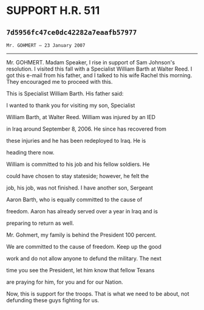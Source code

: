 # SUPPORT H.R. 511
## `7d5956fc47ce0dc42282a7eaafb57977`
`Mr. GOHMERT — 23 January 2007`

---


Mr. GOHMERT. Madam Speaker, I rise in support of Sam Johnson's 
resolution. I visited this fall with a Specialist William Barth at 
Walter Reed. I got this e-mail from his father, and I talked to his 
wife Rachel this morning. They encouraged me to proceed with this.

This is Specialist William Barth. His father said:




 I wanted to thank you for visiting my son, Specialist 


 William Barth, at Walter Reed. William was injured by an IED 


 in Iraq around September 8, 2006. He since has recovered from 


 these injuries and he has been redeployed to Iraq. He is 


 heading there now.



 William is committed to his job and his fellow soldiers. He 


 could have chosen to stay stateside; however, he felt the 


 job, his job, was not finished. I have another son, Sergeant 


 Aaron Barth, who is equally committed to the cause of 


 freedom. Aaron has already served over a year in Iraq and is 


 preparing to return as well.



 Mr. Gohmert, my family is behind the President 100 percent. 


 We are committed to the cause of freedom. Keep up the good 


 work and do not allow anyone to defund the military. The next 


 time you see the President, let him know that fellow Texans 


 are praying for him, for you and for our Nation.


Now, this is support for the troops. That is what we need to be 
about, not defunding these guys fighting for us.
